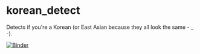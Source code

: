 # korean_detect
Detects if you're a Korean (or East Asian because they all look the same - _ -).

[![Binder](https://mybinder.org/badge_logo.svg)](https://mybinder.org/v2/gh/griolu/korean_detect/HEAD?urlpath=%2Fvoila%2Frender%2Fasian_classifer.ipynb)
